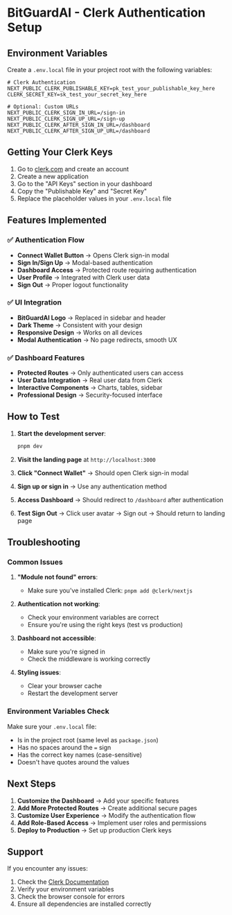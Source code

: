 # BitGuardAI - Clerk Authentication Setup

## Environment Variables

Create a `.env.local` file in your project root with the following variables:

```env
# Clerk Authentication
NEXT_PUBLIC_CLERK_PUBLISHABLE_KEY=pk_test_your_publishable_key_here
CLERK_SECRET_KEY=sk_test_your_secret_key_here

# Optional: Custom URLs
NEXT_PUBLIC_CLERK_SIGN_IN_URL=/sign-in
NEXT_PUBLIC_CLERK_SIGN_UP_URL=/sign-up
NEXT_PUBLIC_CLERK_AFTER_SIGN_IN_URL=/dashboard
NEXT_PUBLIC_CLERK_AFTER_SIGN_UP_URL=/dashboard
```

## Getting Your Clerk Keys

1. Go to [clerk.com](https://clerk.com) and create an account
2. Create a new application
3. Go to the "API Keys" section in your dashboard
4. Copy the "Publishable Key" and "Secret Key"
5. Replace the placeholder values in your `.env.local` file

## Features Implemented

### ✅ Authentication Flow
- **Connect Wallet Button** → Opens Clerk sign-in modal
- **Sign In/Sign Up** → Modal-based authentication
- **Dashboard Access** → Protected route requiring authentication
- **User Profile** → Integrated with Clerk user data
- **Sign Out** → Proper logout functionality

### ✅ UI Integration
- **BitGuardAI Logo** → Replaced in sidebar and header
- **Dark Theme** → Consistent with your design
- **Responsive Design** → Works on all devices
- **Modal Authentication** → No page redirects, smooth UX

### ✅ Dashboard Features
- **Protected Routes** → Only authenticated users can access
- **User Data Integration** → Real user data from Clerk
- **Interactive Components** → Charts, tables, sidebar
- **Professional Design** → Security-focused interface

## How to Test

1. **Start the development server**:
   ```bash
   pnpm dev
   ```

2. **Visit the landing page** at `http://localhost:3000`

3. **Click "Connect Wallet"** → Should open Clerk sign-in modal

4. **Sign up or sign in** → Use any authentication method

5. **Access Dashboard** → Should redirect to `/dashboard` after authentication

6. **Test Sign Out** → Click user avatar → Sign out → Should return to landing page

## Troubleshooting

### Common Issues

1. **"Module not found" errors**:
   - Make sure you've installed Clerk: `pnpm add @clerk/nextjs`

2. **Authentication not working**:
   - Check your environment variables are correct
   - Ensure you're using the right keys (test vs production)

3. **Dashboard not accessible**:
   - Make sure you're signed in
   - Check the middleware is working correctly

4. **Styling issues**:
   - Clear your browser cache
   - Restart the development server

### Environment Variables Check

Make sure your `.env.local` file:
- Is in the project root (same level as `package.json`)
- Has no spaces around the `=` sign
- Has the correct key names (case-sensitive)
- Doesn't have quotes around the values

## Next Steps

1. **Customize the Dashboard** → Add your specific features
2. **Add More Protected Routes** → Create additional secure pages
3. **Customize User Experience** → Modify the authentication flow
4. **Add Role-Based Access** → Implement user roles and permissions
5. **Deploy to Production** → Set up production Clerk keys

## Support

If you encounter any issues:
1. Check the [Clerk Documentation](https://clerk.com/docs)
2. Verify your environment variables
3. Check the browser console for errors
4. Ensure all dependencies are installed correctly 